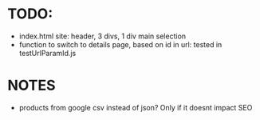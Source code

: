 # TODO:

- index.html site: header, 3 divs, 1 div main selection
- function to switch to details page, based on id in url: tested in testUrlParamId.js

# NOTES

- products from google csv instead of json? Only if it doesnt impact SEO
